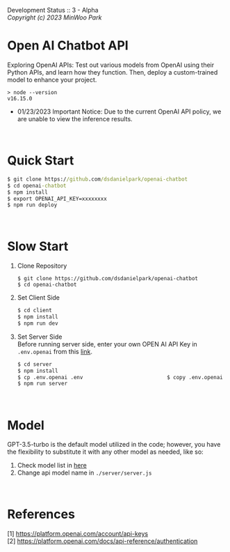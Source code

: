 Development Status :: 3 - Alpha <br>
*Copyright (c) 2023 MinWoo Park*
<br>

# Open AI Chatbot API
Exploring OpenAI APIs: Test out various models from OpenAI using their Python APIs, and learn how they function. Then, deploy a custom-trained model to enhance your project.
```
> node --version
v16.15.0
```
- 01/23/2023 Important Notice: Due to the current OpenAI API policy, we are unable to view the inference results.


<br>

# Quick Start

```cmd
$ git clone https://github.com/dsdanielpark/openai-chatbot
$ cd openai-chatbot
$ npm install
$ export OPENAI_API_KEY=xxxxxxxx
$ npm run deploy
```

<br>

# Slow Start
1. Clone Repository
    ```
    $ git clone https://github.com/dsdanielpark/openai-chatbot
    $ cd openai-chatbot
    ```

2. Set Client Side
    ```cmd
    $ cd client 
    $ npm install
    $ npm run dev
    ```

3. Set Server Side <br>
    Before running server side, enter your own OPEN AI API Key in `.env.openai` from this [link](https://platform.openai.com/account/api-keys).

    ```cmd
    $ cd server
    $ npm install
    $ cp .env.openai .env                           $ copy .env.openai .env (windonws)   $ export OPENAI_API_KEY=xxxxxxxx $ SET OPENAI_API_KEY=xxxxxxxx (windows)
    $ npm run server
    ```

<br>

# Model 
GPT-3.5-turbo is the default model utilized in the code; however, you have the flexibility to substitute it with any other model as needed, like so:
1. Check model list in [here](https://github.com/dsdanielpark/openai-chatbot/blob/main/misc/api_test.ipynb)
2. Change api model name in `./server/server.js`

<br>

# References
[1] https://platform.openai.com/account/api-keys <br>
[2] https://platform.openai.com/docs/api-reference/authentication

